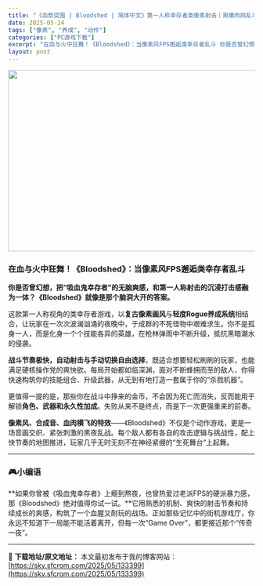 ```yaml
---
title: "《血祭突围 | Bloodshed | 简体中文》第一人称幸存者类像素射击丨爽爆肉鸽乱斗来袭！"
date: 2025-05-24
tags: ["像素", "养成", "动作"]
categories: ["PC游戏下载"]
excerpt: "在血与火中狂舞！《Bloodshed》：当像素风FPS邂逅类幸存者乱斗 你是否曾幻想，把“吸血鬼幸存者”的无脑爽感，和第一人称射击的沉浸打击感融为一体？《Bloodshed》就像是那个脑洞大开的答案。 这款第一人称视角的类幸存者游戏，以复古像素画风与轻度Rogue养成系统相结合，让玩家在一次次波澜汹&hellip;"
layout: post
---
```


<img class="aligncenter size-full wp-image-133400" src="https://sky.sfcrom.com/wp-content/uploads/2025/05/2025052316380720.webp" alt="" width="660" height="370" />
<h3 data-start="71" data-end="114"><strong data-start="75" data-end="114">在血与火中狂舞！《Bloodshed》：当像素风FPS邂逅类幸存者乱斗</strong></h3>
<p data-start="116" data-end="184"><strong data-start="116" data-end="184">你是否曾幻想，把“吸血鬼幸存者”的无脑爽感，和第一人称射击的沉浸打击感融为一体？《Bloodshed》就像是那个脑洞大开的答案。</strong></p>
<p data-start="186" data-end="307">这款第一人称视角的类幸存者游戏，以<strong data-start="203" data-end="213">复古像素画风</strong>与<strong data-start="214" data-end="229">轻度Rogue养成系统</strong>相结合，让玩家在一次次波澜汹涌的夜晚中，于成群的不死怪物中艰难求生。你不是孤身一人，而是化身一个个技能各异的英雄，在枪林弹雨中不断升级，抵抗黑暗潮水的侵袭。</p>
<p data-start="309" data-end="421"><strong data-start="309" data-end="333">战斗节奏极快，自动射击与手动切换自由选择</strong>，既适合想要轻松刷刷的玩家，也能满足硬核操作党的爽快欲。每局开始都如临深渊，面对不断蜂拥而至的敌人，你得快速构筑你的技能组合、升级武器，从无到有地打造一套属于你的“杀戮机器”。</p>
<p data-start="423" data-end="499">更值得一提的是，那些你在战斗中挣来的金币，不会因为死亡而消失，反而能用于解锁<strong data-start="461" data-end="476">角色、武器和永久性加成</strong>。失败从来不是终点，而是下一次更强重来的前奏。</p>
<p data-start="501" data-end="615"><strong data-start="501" data-end="520">像素风、合成音、血肉横飞的特效</strong>——《Bloodshed》不仅是个动作游戏，更是一场音画交织、紧张刺激的黑夜乱战。每个敌人都有各自的攻击逻辑与挑战性，配上快节奏的地图推进，玩家几乎无时无刻不在神经紧绷的“生死舞台”上起舞。</p>


<hr data-start="617" data-end="620" />

<h3 data-start="622" data-end="635">🎮<strong data-start="628" data-end="635">小编语</strong></h3>
<p data-start="637" data-end="796">**如果你曾被《吸血鬼幸存者》上瘾到熬夜，也曾热爱过老派FPS的硬派暴力感，那《Bloodshed》绝对值得你试一试。**它用熟悉的机制、爽快的射击节奏和持续成长的爽感，构筑了一个血腥又耐玩的战场。正如那些记忆中的街机游戏厅，你永远不知道下一局能不能活着离开，但每一次“Game Over”，都更接近那个“传奇一夜”。</p>

---
📖 **下载地址/原文地址：** 本文最初发布于我的博客网站：[https://sky.sfcrom.com/2025/05/133399](https://sky.sfcrom.com/2025/05/133399)
